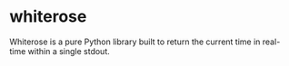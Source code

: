 # whiterose
Whiterose is a pure Python library built to return the current time in real-time within a single stdout.
